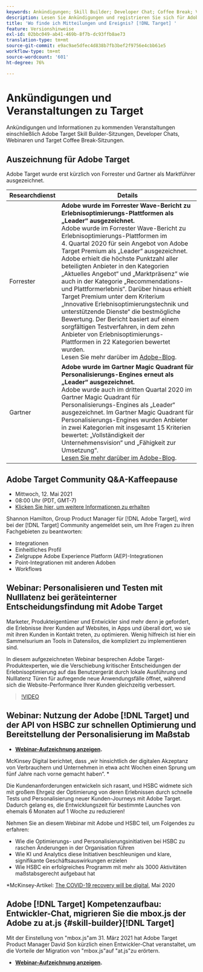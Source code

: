 ```yaml
---
keywords: Ankündigungen; Skill Builder; Developer Chat; Coffee Break; Veranstaltungen; Forrester; Gartner; Webinar
description: Lesen Sie Ankündigungen und registrieren Sie sich für Adoben [!DNL Target] Ereignis, einschließlich Skill Builder-Sitzungen, Entwickler- und Produktmanagerchats, Webinare und mehr.
title: 'Wo finde ich Mitteilungen und Ereignis? [!DNL Target] '
feature: Versionshinweise
exl-id: 02bbc049-ab41-469b-8f7b-dc93ffb8ae73
translation-type: tm+mt
source-git-commit: e9ac9ae5dfec4d838b7fb3bef2f9756e4cbb61e5
workflow-type: tm+mt
source-wordcount: '601'
ht-degree: 76%

---
```


# Ankündigungen und Veranstaltungen zu Target

Ankündigungen und Informationen zu kommenden Veranstaltungen einschließlich Adobe Target Skill Builder-Sitzungen, Developer Chats, Webinaren und Target Coffee Break-Sitzungen.

## Auszeichnung für Adobe Target

Adobe Target wurde erst kürzlich von Forrester und Gartner als Marktführer ausgezeichnet.

| Researchdienst | Details |
| --- | --- |
| Forrester | **Adobe wurde im Forrester Wave-Bericht zu Erlebnisoptimierungs-Plattformen als „Leader“ ausgezeichnet.**<br> Adobe wurde im Forrester Wave-Bericht zu Erlebnisoptimierungs-Plattformen im 4. Quartal 2020 für sein Angebot von Adobe Target Premium als „Leader“ ausgezeichnet. Adobe erhielt die höchste Punktzahl aller beteiligten Anbieter in den Kategorien „Aktuelles Angebot“ und „Marktpräsenz“ wie auch in der Kategorie „Recommendations- und Plattformerlebnis“. Darüber hinaus erhielt Target Premium unter dem Kriterium „Innovative Erlebnisoptimierungstechnik und unterstützende Dienste“ die bestmögliche Bewertung. Der Bericht basiert auf einem sorgfältigen Testverfahren, in dem zehn Anbieter von Erlebnisoptimierungs-Plattformen in 22 Kategorien bewertet wurden.<br>Lesen Sie mehr darüber im [Adobe-Blog](https://blog.adobe.com/en/2020/11/24/adobe-named-leader-in-forrester-wave-report-experience-optimization-platforms.html). |
| Gartner | **Adobe wurde im Gartner Magic Quadrant für Personalisierungs-Engines erneut als „Leader“ ausgezeichnet.**<br> Adobe wurde auch im dritten Quartal 2020 im Gartner Magic Quadrant für Personalisierungs-Engines als „Leader“ ausgezeichnet. Im Gartner Magic Quadrant für Personalisierungs-Engines wurden Anbieter in zwei Kategorien mit insgesamt 15 Kriterien bewertet: „Vollständigkeit der Unternehmensvision“ und „Fähigkeit zur Umsetzung“.<br>[Lesen Sie mehr darüber im Adobe-Blog](https://theblog.adobe.com/adobe-again-named-leader-in-gartner-magic-quadrant-for-personalization-engines/). |

## Adobe Target Community Q&amp;A-Kaffeepause

* Mittwoch, 12. Mai 2021
* 08:00 Uhr (PDT, GMT-7)
* [Klicken Sie hier, um weitere Informationen zu erhalten](https://experienceleaguecommunities.adobe.com/t5/adobe-target-discussions/at-community-q-amp-a-coffee-break-5-12-21-8am-pt-shannon/td-p/405341)

Shannon Hamilton, Group Product Manager für [!DNL Adobe Target], wird bei der [!DNL Target] Community angemeldet sein, um Ihre Fragen zu ihren Fachgebieten zu beantworten:

* Integrationen
* Einheitliches Profil
* Zielgruppe Adobe Experience Platform (AEP)-Integrationen
* Point-Integrationen mit anderen Adoben
* Workflows

## Webinar: Personalisieren und Testen mit Nulllatenz bei geräteinterner Entscheidungsfindung mit Adobe Target

Marketer, Produkteigentümer und Entwickler sind mehr denn je gefordert, die Erlebnisse ihrer Kunden auf Websites, in Apps und überall dort, wo sie mit ihren Kunden in Kontakt treten, zu optimieren. Wenig hilfreich ist hier ein Sammelsurium an Tools in Datensilos, die kompliziert zu implementieren sind.

In diesem aufgezeichneten Webinar besprechen Adobe Target-Produktexperten, wie die Verschiebung kritischer Entscheidungen der Erlebnisoptimierung auf das Benutzergerät durch lokale Ausführung und Nulllatenz Türen für aufregende neue Anwendungsfälle öffnet, während sich die Website-Performance Ihrer Kunden gleichzeitig verbessert.

>[!VIDEO](https://video.tv.adobe.com/v/328148)

## Webinar: Nutzung der Adobe [!DNL Target] und der API von HSBC zur schnellen Optimierung und Bereitstellung der Personalisierung im Maßstab

* **[Webinar-Aufzeichnung anzeigen](https://seminars.adobeconnect.com/ps4ozlg7qfdy/?proto=true).**

McKinsey Digital berichtet, dass „wir hinsichtlich der digitalen Akzeptanz von Verbrauchern und Unternehmen in etwa acht Wochen einen Sprung um fünf Jahre nach vorne gemacht haben“. *

Die Kundenanforderungen entwickeln sich rasant, und HSBC widmete sich mit großem Ehrgeiz der Optimierung von deren Erlebnissen durch schnelle Tests und Personalisierung neuer Kunden-Journeys mit Adobe Target. Dadurch gelang es, die Entwicklungszeit für bestimmte Launches von ehemals 6 Monaten auf 1 Woche zu reduzieren!

Nehmen Sie an diesem Webinar mit Adobe und HSBC teil, um Folgendes zu erfahren:

* Wie die Optimierungs- und Personalisierungsinitiativen bei HSBC zu raschen Änderungen in der Organisation führen
* Wie KI und Analytics diese Initiativen beschleunigen und klare, signifikante Geschäftsauswirkungen erzielen
* Wie HSBC ein erfolgreiches Programm mit mehr als 3000 Aktivitäten maßstabsgerecht aufgebaut hat

*McKinsey-Artikel: [The COVID-19 recovery will be digital](https://www.mckinsey.com/business-functions/mckinsey-digital/our-insights/the-covid-19-recovery-will-be-digital-a-plan-for-the-first-90-days#), Mai 2020

## Adobe [!DNL Target] Kompetenzaufbau: Entwickler-Chat, migrieren Sie die mbox.js der Adobe zu at.js {#skill-builder}[!DNL Target]

Mit der Einstellung von &quot;mbox.js&quot;am 31. März 2021 hat Adobe Target Product Manager David Son kürzlich einen Entwickler-Chat veranstaltet, um die Vorteile der Migration von &quot;mbox.js&quot;auf &quot;at.js&quot;zu erörtern.

* **[Webinar-Aufzeichnung anzeigen](https://seminars.adobeconnect.com/ptdo6mfo6qn6/?proto=true).**
